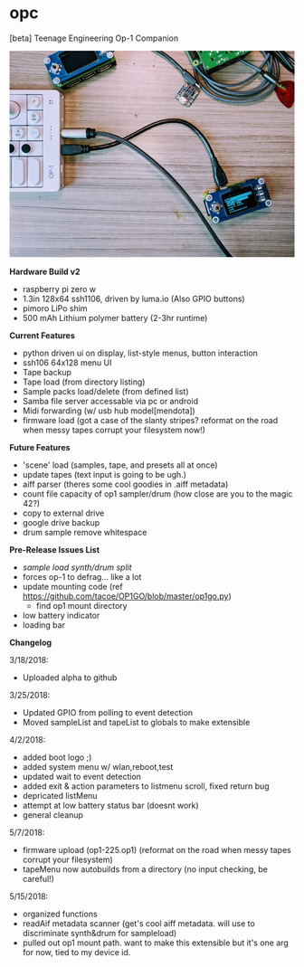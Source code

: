 # opc
[beta] Teenage Engineering Op-1 Companion

![opc-hardware v2](/opc-beta.jpg)


**Hardware Build v2**
- raspberry pi zero w
- 1.3in 128x64 ssh1106, driven by luma.io (Also GPIO buttons)
- pimoro LiPo shim
- 500 mAh Lithium polymer battery (2-3hr runtime)


**Current Features**
- python driven ui on display, list-style menus, button interaction
- ssh106 64x128 menu UI
- Tape backup
- Tape load (from directory listing)
- Sample packs load/delete (from defined list)
- Samba file server accessable via pc or android
- Midi forwarding (w/ usb hub model[mendota])
- firmware load (got a case of the slanty stripes? reformat on the road when messy tapes corrupt your filesystem now!)


**Future Features**
- 'scene' load (samples, tape, and presets all at once)
- update tapes (text input is going to be ugh.)
- aiff parser (theres some cool goodies in .aiff metadata)
- count file capacity of op1 sampler/drum (how close are you to the magic 42?)
- copy to external drive
- google drive backup
- drum sample remove whitespace


**Pre-Release Issues List**
- *sample load synth/drum split*
- forces op-1 to defrag... like a lot
- update mounting code (ref https://github.com/tacoe/OP1GO/blob/master/op1go.py)
  - find op1 mount directory
- low battery indicator
- loading bar

**Changelog**

3/18/2018:
- Uploaded alpha to github

3/25/2018:
- Updated GPIO from polling to event detection
- Moved sampleList and tapeList to globals to make extensible

4/2/2018:
- added boot logo ;)
- added system menu w/ wlan,reboot,test
- updated wait to event detection
- added exit & action parameters to listmenu scroll, fixed return bug
- depricated listMenu
- attempt at low battery status bar (doesnt work)
- general cleanup

5/7/2018:
- firmware upload (op1-225.op1) (reformat on the road when messy tapes corrupt your filesystem)
- tapeMenu now autobuilds from a directory (no input checking, be careful!)

5/15/2018:
- organized functions
- readAif metadata scanner (get's cool aiff metadata. will use to discriminate synth&drum for sampleload)
- pulled out op1 mount path. want to make this extensible but it's one arg for now, tied to my device id.
